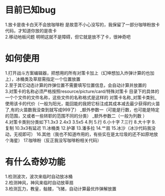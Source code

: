 目前已知bug
===========
1.放卡是夜卡白天不会放咖啡粉
是故意不小心没写的，我保留了一部分咖啡粉放卡代码，才知道你放的是夜卡
<br>2.移动地板问题
明明这就不是障碍，但它就是放不了卡，很神奇吧

如何使用
=========
1.打开战斗方案编辑器，把想用的所有对策卡加上（幻坤想加入炸弹计算的也加上），冰桶类及草扇需指定一个位置放置
<br>2.至于其它动态计算的炸弹位置不需要填写位置信息，会自动计算并放置的
<br>3.对策卡的名称必须严格按照resource/picture/card/特殊对策卡 目录下的具体的一个个文件的文件名称，这些文件的名称格式是这样的
对策卡名称_对策卡类别_使用该卡的代价（一般为阳光，能回能的我把它标注成其成本减去最少获得的火苗了,有的火苗数我没查到就写成999了）
_额外参数一（可能是行数，也可能是特定的范围，又或者一些转职的范围不同的分类）
_额外参数二（一般为列数
）
<br>4.对策卡类别分类如下1.3x3 2.4x3 3.5x5 4.列 5.行 6.小十字 7.三行 8.大十字 9.复制 10.3x3有延迟 11.冰桶类 12.护罩 13.潘多拉 14.艹扇
15.冰沙（冰沙代码我没动，无视即可） 16.其他（我也不知道咋用的，有些实在是太垃圾的还不如原地放个海星） 17.咖啡粉（反正我没写咖啡粉相关代码）

有什么奇妙功能
===========
1.检测波次，波次来临时自动放冰桶
<br>2.检测神风，神风来临时自动放草扇
<br>3.检测瓦力，教皇，骷髅，飞猪，自动计算最优炸弹解放置